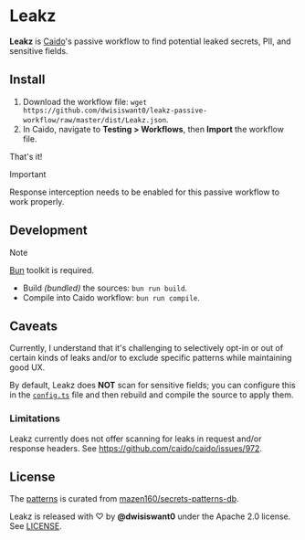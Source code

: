 # Leakz

**Leakz** is [Caido](https://caido.io)'s passive workflow to find potential leaked secrets, PII, and sensitive fields.

## Install

1. Download the workflow file: `wget https://github.com/dwisiswant0/leakz-passive-workflow/raw/master/dist/Leakz.json`.
1. In Caido, navigate to **Testing > Workflows**, then **Import** the workflow file.

That's it!

> [!IMPORTANT]
> Response interception needs to be enabled for this passive workflow to work properly.

## Development

> [!NOTE]
> [Bun](https://bun.sh) toolkit is required.

* Build _(bundled)_ the sources: `bun run build`.
* Compile into Caido workflow: `bun run compile`.

## Caveats

Currently, I understand that it's challenging to selectively opt-in or out of certain kinds of leaks and/or to exclude specific patterns while maintaining good UX.

By default, Leakz does **NOT** scan for sensitive fields; you can configure this in the [`config.ts`](/src/config.ts) file and then rebuild and compile the source to apply them.

### Limitations

Leakz currently does not offer scanning for leaks in request and/or response headers. See https://github.com/caido/caido/issues/972.

## License

The [patterns](/src/db.json) is curated from [mazen160/secrets-patterns-db](https://github.com/mazen160/secrets-patterns-db).

Leakz is released with ♡ by **@dwisiswant0** under the Apache 2.0 license. See [LICENSE](/LICENSE).